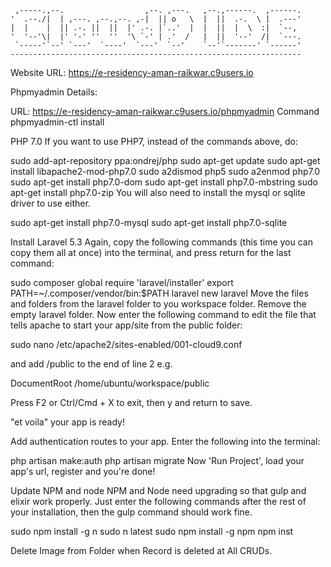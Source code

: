 
     ,-----.,--.                  ,--. ,---.   ,--.,------.  ,------.
    '  .--./|  | ,---. ,--.,--. ,-|  || o   \  |  ||  .-.  \ |  .---'
    |  |    |  || .-. ||  ||  |' .-. |`..'  |  |  ||  |  \  :|  `--, 
    '  '--'\|  |' '-' ''  ''  '\ `-' | .'  /   |  ||  '--'  /|  `---.
     `-----'`--' `---'  `----'  `---'  `--'    `--'`-------' `------'
    ----------------------------------------------------------------- 


Website URL: https://e-residency-aman-raikwar.c9users.io

Phpmyadmin Details:

URL: https://e-residency-aman-raikwar.c9users.io/phpmyadmin
Command phpmyadmin-ctl install


PHP 7.0
If you want to use PHP7, instead of the commands above, do:

sudo add-apt-repository ppa:ondrej/php
sudo apt-get update
sudo apt-get install libapache2-mod-php7.0
sudo a2dismod php5
sudo a2enmod php7.0
sudo apt-get install php7.0-dom
sudo apt-get install php7.0-mbstring
sudo apt-get install php7.0-zip
You will also need to install the mysql or sqlite driver to use either.

sudo apt-get install php7.0-mysql
sudo apt-get install php7.0-sqlite


Install Laravel 5.3
Again, copy the following commands (this time you can copy them all at once) into the terminal, and press return for the last command:

sudo composer global require 'laravel/installer'
export PATH=~/.composer/vendor/bin:$PATH
laravel new laravel
Move the files and folders from the laravel folder to you workspace folder.
Remove the empty laravel folder.
Now enter the following command to edit the file that tells apache to start your app/site from the public folder:

sudo nano /etc/apache2/sites-enabled/001-cloud9.conf

and add /public to the end of line 2 e.g.

DocumentRoot /home/ubuntu/workspace/public

Press F2 or Ctrl/Cmd + X to exit, then y and return to save.

"et voila" your app is ready!



Add authentication routes to your app.
Enter the following into the terminal:

php artisan make:auth
php artisan migrate
Now 'Run Project', load your app's url, register and you're done!

Update NPM and node
NPM and Node need upgrading so that gulp and elixir work properly. Just enter the following commands after the rest of your installation, then the gulp command should work fine.

sudo npm install -g n
sudo n latest
sudo npm install -g npm
npm inst















Delete Image from Folder when Record is deleted at All CRUDs.









